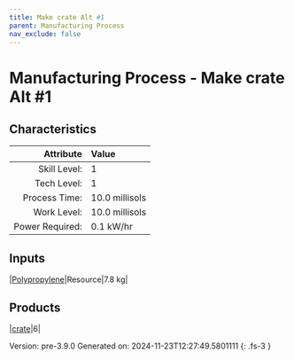 ```yaml
---
title: Make crate Alt #1
parent: Manufacturing Process
nav_exclude: false
---
```

# Manufacturing Process - Make crate Alt #1


## Characteristics

| Attribute      | Value |
|--------:|:------|
|Skill Level:|1|
|Tech Level:|1|
|Process Time:|10.0 millisols|
|Work Level:|10.0 millisols|
|Power Required:|0.1 kW/hr|

## Inputs

|[Polypropylene](../resource/polypropylene.html)|Resource|7.8 kg|

## Products

|[crate](../null/crate.html)|6|


Version: pre-3.9.0 Generated on: 2024-11-23T12:27:49.5801111
{: .fs-3 }

